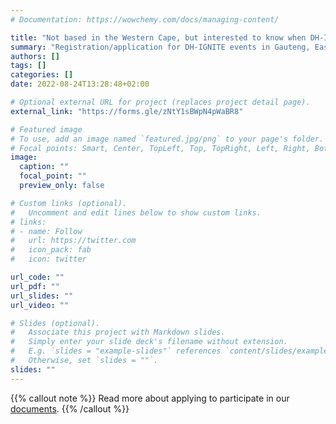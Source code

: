 ```yaml
---
# Documentation: https://wowchemy.com/docs/managing-content/

title: "Not based in the Western Cape, but interested to know when DH-IGNITE is coming to you?"
summary: "Registration/application for DH-IGNITE events in Gauteng, Eastern Cape, the Northern and North-western regions are not yet open, but you can register your interest to participate and receive more information when it becomes available."
authors: []
tags: []
categories: []
date: 2022-08-24T13:28:48+02:00

# Optional external URL for project (replaces project detail page).
external_link: "https://forms.gle/zNtY1sBWpN4pWaBR8"

# Featured image
# To use, add an image named `featured.jpg/png` to your page's folder.
# Focal points: Smart, Center, TopLeft, Top, TopRight, Left, Right, BottomLeft, Bottom, BottomRight.
image:
  caption: ""
  focal_point: ""
  preview_only: false

# Custom links (optional).
#   Uncomment and edit lines below to show custom links.
# links:
# - name: Follow
#   url: https://twitter.com
#   icon_pack: fab
#   icon: twitter

url_code: ""
url_pdf: ""
url_slides: ""
url_video: ""

# Slides (optional).
#   Associate this project with Markdown slides.
#   Simply enter your slide deck's filename without extension.
#   E.g. `slides = "example-slides"` references `content/slides/example-slides.md`.
#   Otherwise, set `slides = ""`.
slides: ""
---
```

{{% callout note %}}
Read more about applying to participate in our [documents](docs/participation/).
{{% /callout %}}
